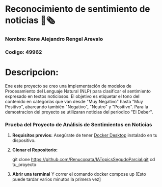 # Reconocimiento de sentimiento de noticias 📰🗞️
### Nombre: Rene Alejandro Rengel Arevalo
### Codigo: 49962 

# Descripcion: 

Ene este proyecto se creo una implementación de modelos de Procesamiento del Lenguaje Natural (NLP) para clasificar el sentimiento expresado en textos noticiosos. El objetivo es etiquetar el tono del contenido en categorías que van desde "Muy Negativo" hasta "Muy Positivo", abarcando también "Negativo", "Neutro" y "Positivo". Para la demostracion del proyecto se utilizaran noticias del periodico "El Deber".

### Prueba del Proyecto de Análisis de Sentimientos en Noticias

1. **Requisitos previos:**
   Asegúrate de tener [Docker Desktop](https://www.docker.com/products/docker-desktop) instalado en tu dispositivo.

2. **Clonar el Repositorio:**
   
   git clone https://github.com/Renucopata/IATopicsSegudoParcial.git
   cd tu_proyecto

3. **Abrir una terminal**
    Y correr el comando docker compose up [Esto puede tardar varios minutos la primera vez]

